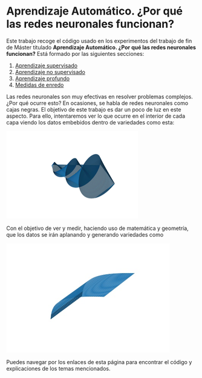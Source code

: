 # Aprendizaje Automático. ¿Por qué las redes neuronales funcionan?

Este trabajo recoge el código usado en los experimentos del trabajo de fin de Máster titulado **Aprendizaje Automático.
¿Por qué las redes neuronales funcionan?** Está formado por las siguientes secciones:

1. [Aprendizaje supervisado](aprendizaje_supervisado)
2. [Aprendizaje no supervisado](aprendizaje_no_supervisado)
3. [Aprendizaje profundo](aprendizaje_profundo)
4. [Medidas de enredo](medidas_enredo)

Las redes neuronales son muy efectivas en resolver problemas complejos. ¿Por qué ocurre esto? 
En ocasiones, se habla de redes neuronales como cajas negras. El objetivo de este trabajo es dar un poco de luz en este aspecto. 
Para ello, intentaremos ver lo que ocurre en el interior de cada capa viendo los datos embebidos dentro de variedades como esta:

![Entanglement manifold](images/entanglement_manifold.png)

Con el objetivo de ver y medir, haciendo uso de matemática y geometría, que los datos se irán aplanando y generando variedades como

![Partially entanglement manifold](images/partially_entanglement_manifold.jpg)

Puedes navegar por los enlaces de esta página para encontrar el código y explicaciones de los temas mencionados.
